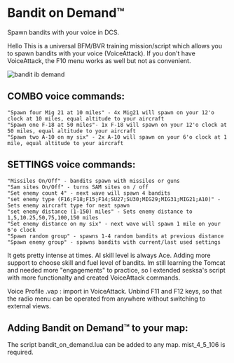 # Bandit on Demand™
Spawn bandits with your voice in DCS.

Hello
This is a universal BFM/BVR training mission/script which allows you to spawn bandits with your voice (VoiceAttack). If you don't have VoiceAttack, the F10 menu works as well but not as convenient.

![bandit ib demand](https://user-images.githubusercontent.com/3744048/155346797-d5f901c1-5d33-43cf-8860-a7b776bb0203.jpg)

## COMBO voice commands:

    "Spawn four Mig 21 at 10 miles" - 4x Mig21 will spawn on your 12'o clock at 10 miles, equal altitude to your aircraft
    "Spawn one F-18 at 50 miles"- 1x F-18 will spawn on your 12'o clock at 50 miles, equal altitude to your aircraft
    "Spawn two A-10 on my six" - 2x A-10 will spawn on your 6'o clock at 1 mile, equal altitude to your aircraft

## SETTINGS voice commands:

    "Missiles On/Off" - bandits spawn with missiles or guns
    "Sam sites On/Off" - turns SAM sites on / off
    "Set enemy count 4" - next wave will spawn 4 bandits
    "set enemy type (F16;F18;F15;F14;SU27;SU30;MIG29;MIG31;MIG21;A10)" - Sets enemy aircraft type for next spawn
    "set enemy distance (1-150) miles" - Sets enemy distance to 1,5,10.25,50,75,100,150 miles
    "Set enemy distance on my six" - next wave will spawn 1 mile on your 6'o clock
    "Spawn random group" - spawns 1-4 random bandits at previous distance
    "Spawn enemy group" - spawns bandits with current/last used settings

 

It gets pretty intense at times. AI skill level is always Ace. Adding more support to choose skill and fuel level of bandits. Im still learning the Tomcat and needed more "engagements" to practice, so I extended sesksa's script with more functionalty and created VoiceAttack commands.

Voice Profile .vap : import in VoiceAttack. Unbind F11 and F12 keys, so that the radio menu can be operated from anywhere without switching to external views.

## Adding Bandit on Demand™ to your map:

The script bandit_on_demand.lua can be added to any map. mist_4_5_106 is required.
